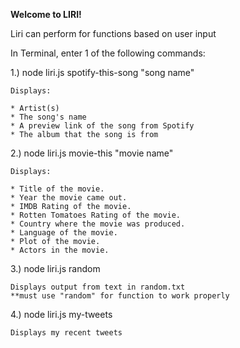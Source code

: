 **Welcome to LIRI!**

Liri can perform for functions based on user input

In Terminal, enter 1 of the following commands:

1.) node liri.js spotify-this-song "song name"

    Displays:

    * Artist(s)
    * The song's name
    * A preview link of the song from Spotify
    * The album that the song is from

2.) node liri.js movie-this "movie name"

    Displays:

    * Title of the movie.
    * Year the movie came out.
    * IMDB Rating of the movie.
    * Rotten Tomatoes Rating of the movie.
    * Country where the movie was produced.
    * Language of the movie.
    * Plot of the movie.
    * Actors in the movie.

3.) node liri.js random

    Displays output from text in random.txt
    **must use "random" for function to work properly

4.) node liri.js my-tweets

    Displays my recent tweets